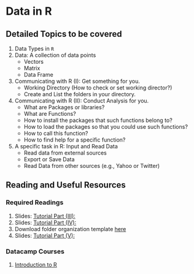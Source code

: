 # Data in R

## Detailed Topics to be covered

1. Data Types in `R`
2. Data: A collection of data points
    - Vectors
    - Matrix
    - Data Frame
3. Communicating with R (I): Get something for you.
    - Working Directory (How to check or set working director?)
    - Create and List the folders in your directory.
4. Communicating with R (II): Conduct Analysis for you.
    - What are Packages or libraries?
    - What are Functions? 
    - How to install the packages that such functions belong to?
    - How to load the packages so that you could use such functions?
    - How to call this function?
    - How to find help for a specific function?
5. A specific task in R: Input and Read Data 
    - Read data from external sources
    - Export or Save Data
    - Read Data from other sources (e.g., Yahoo or Twitter)

## Reading and Useful Resources

### Required Readings

1. Slides:  [Tutorial Part (III): ](../lecture/intro-to-R_part3.Rmd)
2. Slides:  [Tutorial Part (IV): ](../lecture/intro-to-R_part4.pptx)
3. Download folder organization template [here](../lecture/examples/teaching_folder_organization_template.R)
4. Slides:  [Tutorial Part (V): ](../lecture/intro-to-R_part5.Rmd) 

### Datacamp Courses

1. [Introduction to R](https://www.datacamp.com/courses/free-introduction-to-r)
